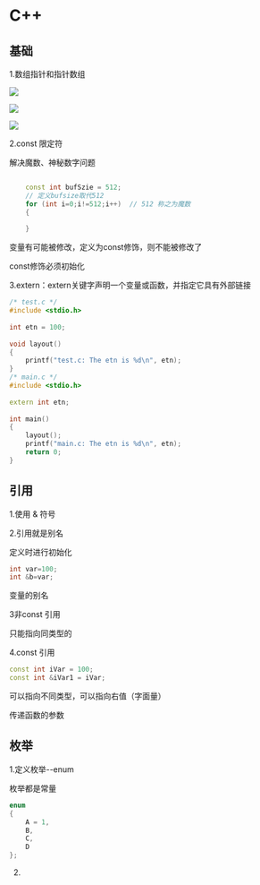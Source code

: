 # C++ 

## 基础

1.数组指针和指针数组

![](https://markdownimages.oss-cn-beijing.aliyuncs.com/img/20200330201046.png)

![](https://markdownimages.oss-cn-beijing.aliyuncs.com/img/20200330201111.png)

![](https://markdownimages.oss-cn-beijing.aliyuncs.com/img/20200330201147.png)

2.const 限定符

解决魔数、神秘数字问题

```c++

	const int bufSzie = 512;
	// 定义bufsize取代512
	for (int i=0;i!=512;i++)  // 512 称之为魔数
	{
		
	}

```

变量有可能被修改，定义为const修饰，则不能被修改了

const修饰必须初始化

3.extern：extern关键字声明一个变量或函数，并指定它具有外部链接

```c++
/* test.c */
#include <stdio.h>
 
int etn = 100;
 
void layout()
{
    printf("test.c: The etn is %d\n", etn);
}
/* main.c */
#include <stdio.h>
 
extern int etn;
 
int main()
{
    layout();
    printf("main.c: The etn is %d\n", etn);
    return 0;
}
```

## 引用

1.使用 & 符号

2.引用就是别名

定义时进行初始化

```c++
int var=100;
int &b=var;
```

变量的别名

3非const 引用

只能指向同类型的

4.const 引用

```c++
const int iVar = 100;
const int &iVar1 = iVar;
```

可以指向不同类型，可以指向右值（字面量）

传递函数的参数

## 枚举

1.定义枚举--enum

枚举都是常量

```c++
enum
{
	A = 1,
	B,
	C,
	D
};
```

2.